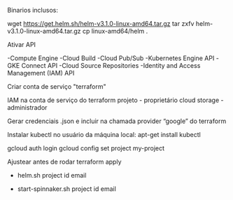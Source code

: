 Binarios inclusos:

wget https://get.helm.sh/helm-v3.1.0-linux-amd64.tar.gz
tar zxfv helm-v3.1.0-linux-amd64.tar.gz
cp linux-amd64/helm .


Ativar API

-Compute Engine
-Cloud Build
-Cloud Pub/Sub
-Kubernetes Engine API
-GKE Connect API
-Cloud Source Repositories
-Identity and Access Management (IAM) API

Criar conta de serviço "terraform"

IAM na conta de serviço do terraform
    projeto - proprietário
    cloud storage - administrador

Gerar credenciais .json e incluir na chamada provider “google” do terraform


Instalar kubectl no usuário da máquina local: apt-get install kubectl

gcloud auth login
gcloud config set project my-project

Ajustear antes de rodar terraform apply

- helm.sh
    project id
    email

- start-spinnaker.sh
    project id
    email